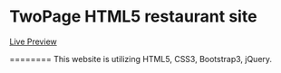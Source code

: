 TwoPage HTML5 restaurant site
========
<a href="https://shishkabobkaty.com/">Live Preview</a>


========
This website is utilizing HTML5, CSS3, Bootstrap3, jQuery.
